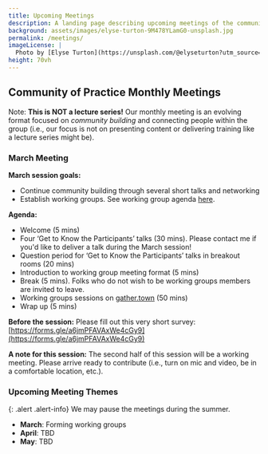 ```yaml
---
title: Upcoming Meetings
description: A landing page describing upcoming meetings of the community of practice
background: assets/images/elyse-turton-9M478YLamG0-unsplash.jpg
permalink: /meetings/
imageLicense: |
  Photo by [Elyse Turton](https://unsplash.com/@elyseturton?utm_source=unsplash&utm_medium=referral&utm_content=creditCopyText) on [Unsplash](https://unsplash.com/s/photos/nova-scotia?utm_source=unsplash&utm_medium=referral&utm_content=creditCopyText)  
height: 70vh
---
```

## Community of Practice Monthly Meetings

Note: **This is NOT a lecture series!** Our monthly meeting is an evolving format focused on *community building* and connecting people within the group (i.e., our focus is not on presenting content or delivering training like a lecture series might be). 

### March Meeting

**March session goals:**
* Continue community building through several short talks and networking
* Establish working groups. See working group agenda [here](https://docs.google.com/document/d/1_izUyuh_66MM1f1fQevr5cMiBpIW3O5HghgwWHRjEuA/edit?usp=sharing).

**Agenda:**
* Welcome (5 mins)
* Four ‘Get to Know the Participants’ talks (30 mins). Please contact me if you'd like to deliver a talk during the March session!
* Question period for ‘Get to Know the Participants’ talks in breakout rooms (20 mins)
* Introduction to working group meeting format (5 mins)
* Break (5 mins). Folks who do not wish to be working groups members are invited to leave.
* Working groups sessions on [gather.town](https://app.gather.town/invite?token=2JlYYy_PO1PoNuevTkLz7iFn9oGlOjO_) (50 mins)
* Wrap up (5 mins)
 
**Before the session:**
Please fill out this very short survey: [https://forms.gle/a6jmPFAVAxWe4cGy9](https://forms.gle/a6jmPFAVAxWe4cGy9)
 
**A note for this session:**
The second half of this session will be a working meeting. Please arrive ready to contribute (i.e., turn on mic and video, be in a comfortable location, etc.). 


### Upcoming Meeting Themes

{: .alert .alert-info}
We may pause the meetings during the summer. 

* **March**: Forming working groups
* **April**: TBD
* **May**: TBD

